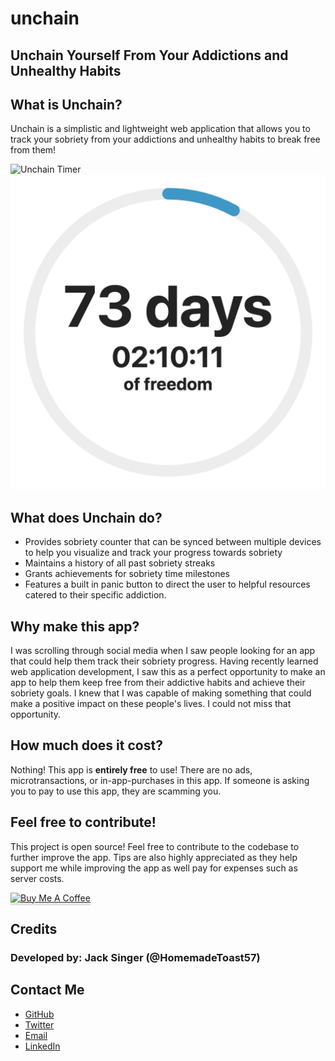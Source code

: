 # unchain

## **Unchain Yourself From Your Addictions and Unhealthy Habits**

## What is Unchain?

Unchain is a simplistic and lightweight web application that allows you to track your sobriety from your addictions and unhealthy habits to break free from them!

![Unchain Timer](./src/assets/darkGIF.gif#gh-dark-mode-only)
![Unchain Timer](./src/assets/lightGIF.gif#gh-light-mode-only)

## What does Unchain do?

* Provides sobriety counter that can be synced between multiple  devices to help you visualize and track your progress towards sobriety
* Maintains a history of all past sobriety streaks
* Grants achievements for sobriety time milestones
* Features a built in panic button to direct the user to helpful resources catered to their specific addiction.

## Why make this app?

I was scrolling through social media when I saw people looking for an app that could help them track their sobriety progress. Having recently learned web application development, I saw this as a perfect opportunity to make an app to help them keep free from their addictive habits and achieve their sobriety goals. I knew that I was capable of making something that could make a positive impact on these people's lives. I could not miss that opportunity.

## How much does it cost?

Nothing! This app is **entirely free** to use! There are no ads, microtransactions, or in-app-purchases in this app. If someone is asking you to pay to use this app, they are scamming you.

## Feel free to contribute!

This project is open source! Feel free to contribute to the codebase to further improve the app. Tips are also highly appreciated as they help support me while improving the app as well pay for expenses such as server costs.

<a href="https://www.buymeacoffee.com/jacksinger" target="_blank"><img src="https://www.buymeacoffee.com/assets/img/custom_images/orange_img.png" alt="Buy Me A Coffee" style="height: 41px !important;width: 174px !important;box-shadow: 0px 3px 2px 0px rgba(190, 190, 190, 0.5) !important;-webkit-box-shadow: 0px 3px 2px 0px rgba(190, 190, 190, 0.5) !important;" ></a>

## Credits

### Developed by: Jack Singer (@HomemadeToast57)

## Contact Me

* [GitHub](https://github.com/HomemadeToast57)
* [Twitter](https://twitter.com/HomemadeToast57")
* [Email](mailto:jack@jacksinger.dev)
* [LinkedIn](https://www.linkedin.com/in/jack-singer-b9a8b9a4/)
